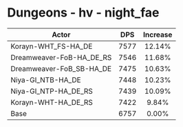 # Dungeons - hv - night_fae
| Actor | DPS | Increase |
|---|:---:|:---:|
|Korayn-WHT_FS-HA_DE|7577|12.14%|
|Dreamweaver-FoB-HA_DE_RS|7546|11.68%|
|Dreamweaver-FoB_SB-HA_DE|7475|10.63%|
|Niya-GI_NTB-HA_DE|7448|10.23%|
|Niya-GI_NTP-HA_DE_RS|7439|10.09%|
|Korayn-WHT-HA_DE_RS|7422|9.84%|
|Base|6757|0.00%|
